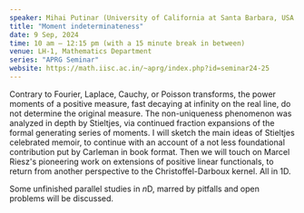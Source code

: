 ```yaml
---
speaker: Mihai Putinar (University of California at Santa Barbara, USA and Newcastle University, UK) 
title: "Moment indeterminateness"
date: 9 Sep, 2024
time: 10 am – 12:15 pm (with a 15 minute break in between) 
venue: LH-1, Mathematics Department
series: "APRG Seminar"
website: https://math.iisc.ac.in/~aprg/index.php?id=seminar24-25
---
```


Contrary to Fourier, Laplace, Cauchy, or Poisson transforms, the power moments of a positive measure, fast decaying at infinity on the real line, do not determine
the original measure. The non-uniqueness phenomenon was analyzed in depth by Stieltjes, via continued fraction expansions of the formal generating series of moments.
I will sketch the main ideas of Stieltjes celebrated memoir, to continue with an account of a not less foundational contribution put by Carleman in book format. Then
we will touch on Marcel Riesz's pioneering work on extensions of positive linear functionals, to return from another perspective to the Christoffel-Darboux kernel.
All in 1D.

Some unfinished parallel studies in $n$D, marred by pitfalls and open problems will be discussed.
